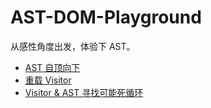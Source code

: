 # AST-DOM-Playground

从感性角度出发，体验下 AST。

* [AST 自顶向下](https://github.com/skyleaworlder/AST-DOM-Playground/blob/main/src/test/java/dev/skyleaworlder/astparserdemo/ast/BasicInfoPrinterTest.java)
* [重载 Visitor](https://github.com/skyleaworlder/AST-DOM-Playground/blob/main/src/test/java/dev/skyleaworlder/astparserdemo/breakloop/BreakLoopCheckerTest.java)
* [Visitor & AST 寻找可能死循环](https://github.com/skyleaworlder/AST-DOM-Playground/blob/main/src/test/java/dev/skyleaworlder/astparserdemo/visitor/BoringVisitorTest.java)
